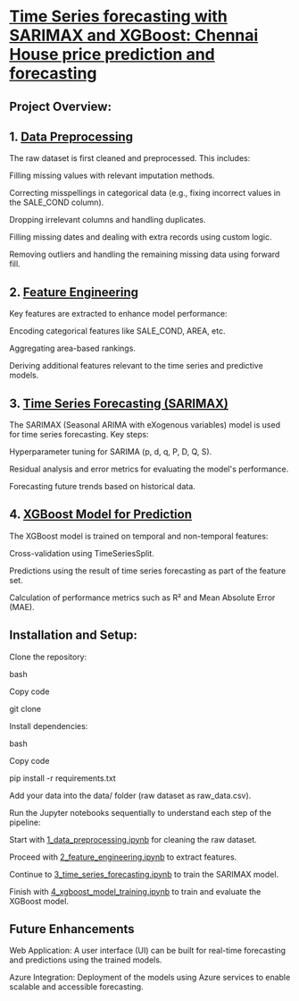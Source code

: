 # [Time Series forecasting with SARIMAX and XGBoost: Chennai House price prediction and forecasting](https://github.com/Ramkmr/chennai-house-price-prediction-and-forecasting)

## Project Overview:

## 1. [Data Preprocessing](https://github.com/Ramkmr/chennai-house-price-prediction-and-forecasting/blob/main/notebooks/01_preprocessing.ipynb)

The raw dataset is first cleaned and preprocessed. This includes:

Filling missing values with relevant imputation methods.

Correcting misspellings in categorical data (e.g., fixing incorrect values in the SALE_COND column).

Dropping irrelevant columns and handling duplicates.

Filling missing dates and dealing with extra records using custom logic.

Removing outliers and handling the remaining missing data using forward fill.

## 2. [Feature Engineering](https://github.com/Ramkmr/chennai-house-price-prediction-and-forecasting/blob/main/notebooks/02_feature_engineering.ipynb)

Key features are extracted to enhance model performance:

Encoding categorical features like SALE_COND, AREA, etc.

Aggregating area-based rankings.

Deriving additional features relevant to the time series and predictive models.

## 3. [Time Series Forecasting (SARIMAX)](https://github.com/Ramkmr/chennai-house-price-prediction-and-forecasting/blob/main/notebooks/03_time_series_forecasting.ipynb)

The SARIMAX (Seasonal ARIMA with eXogenous variables) model is used for time series forecasting. Key steps:

Hyperparameter tuning for SARIMA (p, d, q, P, D, Q, S).

Residual analysis and error metrics for evaluating the model's performance.

Forecasting future trends based on historical data.

## 4. [XGBoost Model for Prediction](https://github.com/Ramkmr/chennai-house-price-prediction-and-forecasting/blob/main/notebooks/04_model_training.ipynb)

The XGBoost model is trained on temporal and non-temporal features:

Cross-validation using TimeSeriesSplit.

Predictions using the result of time series forecasting as part of the feature set.

Calculation of performance metrics such as R² and Mean Absolute Error (MAE).

## Installation and Setup:

Clone the repository:

bash

Copy code

git clone <repository-url>

Install dependencies:

bash

Copy code

pip install -r requirements.txt

Add your data into the data/ folder (raw dataset as raw_data.csv).

Run the Jupyter notebooks sequentially to understand each step of the pipeline:

Start with [1_data_preprocessing.ipynb](https://github.com/Ramkmr/chennai-house-price-prediction-and-forecasting/blob/main/notebooks/01_preprocessing.ipynb) for cleaning the raw dataset.

Proceed with [2_feature_engineering.ipynb](https://github.com/Ramkmr/chennai-house-price-prediction-and-forecasting/blob/main/notebooks/02_feature_engineering.ipynb) to extract features.

Continue to [3_time_series_forecasting.ipynb](https://github.com/Ramkmr/chennai-house-price-prediction-and-forecasting/blob/main/notebooks/03_time_series_forecasting.ipynb) to train the SARIMAX model.

Finish with [4_xgboost_model_training.ipynb](https://github.com/Ramkmr/chennai-house-price-prediction-and-forecasting/blob/main/notebooks/04_model_training.ipynb) to train and evaluate the XGBoost model.

## Future Enhancements

Web Application: A user interface (UI) can be built for real-time forecasting and predictions using the trained models.

Azure Integration: Deployment of the models using Azure services to enable scalable and accessible forecasting.
